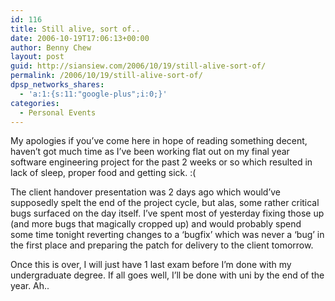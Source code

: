 ```yaml
---
id: 116
title: Still alive, sort of..
date: 2006-10-19T17:06:13+00:00
author: Benny Chew
layout: post
guid: http://siansiew.com/2006/10/19/still-alive-sort-of/
permalink: /2006/10/19/still-alive-sort-of/
dpsp_networks_shares:
  - 'a:1:{s:11:"google-plus";i:0;}'
categories:
  - Personal Events
---
```

My apologies if you&#8217;ve come here in hope of reading something decent, haven&#8217;t got much time as I&#8217;ve been working flat out on my final year software engineering project for the past 2 weeks or so which resulted in lack of sleep, proper food and getting sick. :(

The client handover presentation was 2 days ago which would&#8217;ve supposedly spelt the end of the project cycle, but alas, some rather critical bugs surfaced on the day itself. I&#8217;ve spent most of yesterday fixing those up (and more bugs that magically cropped up) and would probably spend some time tonight reverting changes to a &#8216;bugfix&#8217; which was never a &#8216;bug&#8217; in the first place and preparing the patch for delivery to the client tomorrow.

Once this is over, I will just have 1 last exam before I&#8217;m done with my undergraduate degree. If all goes well, I&#8217;ll be done with uni by the end of the year. Ah..